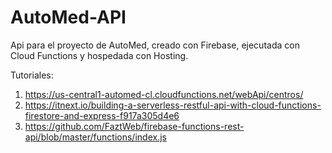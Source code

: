 # AutoMed-API
Api para el proyecto de AutoMed, creado con Firebase, ejecutada con Cloud Functions y hospedada con Hosting.


Tutoriales:
1) https://us-central1-automed-cl.cloudfunctions.net/webApi/centros/
2) https://itnext.io/building-a-serverless-restful-api-with-cloud-functions-firestore-and-express-f917a305d4e6
3) https://github.com/FaztWeb/firebase-functions-rest-api/blob/master/functions/index.js

